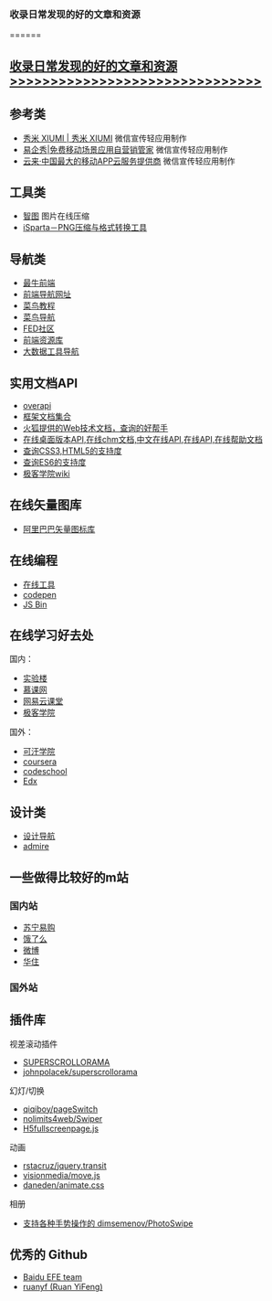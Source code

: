 ### 收录日常发现的好的文章和资源
======

## [收录日常发现的好的文章和资源>>>>>>>>>>>>>>>>>>>>>>>>>>>>>>>](https://github.com/poetries/mywiki/issues)


## 参考类

- [秀米 XIUMI | 秀米 XIUMI](http://xiumi.us/) 微信宣传轻应用制作
- [易企秀|免费移动场景应用自营销管家](http://eqxiu.com/#/home) 微信宣传轻应用制作
- [云来·中国最大的移动APP云服务提供商](http://www.liveapp.cn/) 微信宣传轻应用制作

## 工具类

- [智图](http://image.tencent.com/) 图片在线压缩
- [iSparta－PNG压缩与格式转换工具](http://isparta.github.io/index.html)

## 导航类

- [最牛前端](http://f2er.club/)
- [前端导航网址](http://caibaojian.com/links)
- [菜鸟教程](http://www.runoob.com/)
- [菜鸟导航](http://www.runoob.com/w3cnav)
- [FED社区](http://frontenddev.org/discover/)
- [前端资源库](https://www.awesomes.cn/)
- [大数据工具导航](http://hao.199it.com/)


## 实用文档API

- [overapi](http://overapi.com/)
- [框架文档集合](http://devdocs.io/)
- [火狐提供的Web技术文档，查询的好帮手](https://developer.mozilla.org/zh-CN/docs/Web)
- [在线桌面版本API,在线chm文档,中文在线API,在线API,在线帮助文档](http://www.sxt.cn/searchsxt/sxtapipro/index.html)
- [查询CSS3,HTML5的支持度](http://caniuse.com/)
- [查询ES6的支持度](https://kangax.github.io/compat-table/es6/)
- [极客学院wiki](http://wiki.jikexueyuan.com/)

## 在线矢量图库

- [阿里巴巴矢量图标库](http://www.iconfont.cn/)

## 在线编程

- [在线工具](http://tool.oschina.net/)
- [codepen](http://codepen.io/pen)
- [JS Bin](http://jsbin.com/?html,output)

## 在线学习好去处

国内：

- [实验楼](https://www.shiyanlou.com)
- [慕课网](http://imooc.com)
- [网易云课堂](http://study.163.com/)
- [极客学院](http://www.jikexueyuan.com/)

国外：

- [可汗学院](https://www.khanacademy.org/)
- [coursera](https://www.coursera.org/)
- [codeschool](https://www.codeschool.com/learn)
- [Edx](https://www.edx.org/)


##  设计类

- [设计导航](http://hao.shejidaren.com/)
- [admire](https://admire.so/)


## 一些做得比较好的m站
### 国内站
- [苏宁易购](http://m.suning.com)
- [饿了么](http://ele.me)
- [微博](http://m.weibo.cn)
- [华住](http://h5.huazhu.com)

### 国外站
 
## 插件库

视差滚动插件

- [SUPERSCROLLORAMA](http://johnpolacek.github.io/superscrollorama/)
- [johnpolacek/superscrollorama](https://github.com/johnpolacek/superscrollorama)

幻灯/切换
- [qiqiboy/pageSwitch](https://github.com/qiqiboy/pageSwitch)
- [nolimits4web/Swiper](https://github.com/nolimits4web/Swiper)
- [H5fullscreenpage.js](http://lvming6816077.github.io/H5FullscreenPage/)

动画
- [rstacruz/jquery.transit](https://github.com/rstacruz/jquery.transit)
- [visionmedia/move.js](https://github.com/visionmedia/move.js)
- [daneden/animate.css](https://github.com/daneden/animate.css)

相册
- [支持各种手势操作的 dimsemenov/PhotoSwipe](https://github.com/dimsemenov/PhotoSwipe)

## 优秀的 Github 

- [Baidu EFE team](https://github.com/ecomfe)
- [ruanyf (Ruan YiFeng)](https://github.com/ruanyf)
